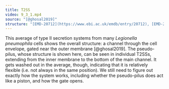 ```yaml
---
title: T2SS
video: 9_3_1.mp4
source: "[@ghosal2019]"
structure: "[EMD-20712](https://www.ebi.ac.uk/emdb/entry/20712), [EMD-20713](https://www.ebi.ac.uk/emdb/entry/20713), [PDB 5WDA](http://rcsb.org/structure/5WDA)"
---
```

This average of type II secretion systems from many *Legionella pneumophila* cells shows the overall structure: a channel through the cell envelope, gated near the outer membrane [@ghosal2019]. The pseudo-pilus, whose structure is shown here, can be seen in individual T2SSs, extending from the inner membrane to the bottom of the main channel. It gets washed out in the average, though, indicating that it is relatively flexible (i.e. not always in the same position). We still need to figure out exactly how the system works, including whether the pseudo-pilus does act like a piston, and how the gate opens.

